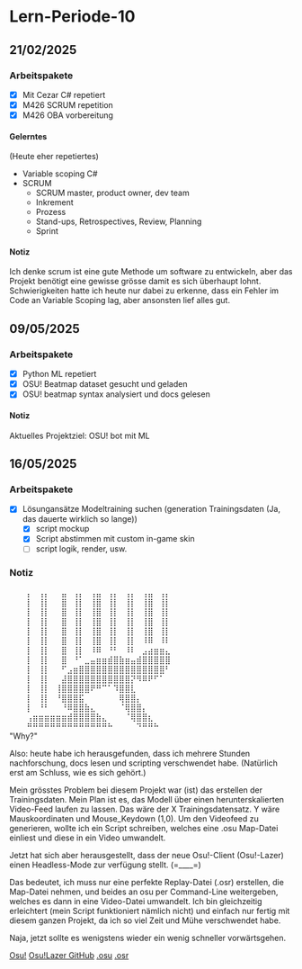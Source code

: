 # Lern-Periode-10
## 21/02/2025
### Arbeitspakete
- [x] Mit Cezar C# repetiert
- [x] M426 SCRUM repetition
- [x] M426 OBA vorbereitung

#### Gelerntes
(Heute eher repetiertes)
- Variable scoping C#
- SCRUM
  - SCRUM master, product owner, dev team
  - Inkrement
  - Prozess
  - Stand-ups, Retrospectives, Review, Planning
  - Sprint

#### Notiz
Ich denke scrum ist eine gute Methode um software zu entwickeln, aber das Projekt benötigt eine gewisse grösse damit es sich überhaupt lohnt. Schwierigkeiten hatte ich heute nur dabei zu erkenne, dass ein Fehler im Code an Variable Scoping lag, aber ansonsten lief alles gut.

## 09/05/2025
### Arbeitspakete
- [x] Python ML repetiert
- [x] OSU! Beatmap dataset gesucht und geladen
- [x] OSU! beatmap syntax analysiert und docs gelesen

#### Notiz
Aktuelles Projektziel: OSU! bot mit ML

## 16/05/2025
### Arbeitspakete
- [x] Lösungansätze Modeltraining suchen (generation Trainingsdaten (Ja, das dauerte wirklich so lange))
  - [x] script mockup
  - [x] Script abstimmen mit custom in-game skin
  - [ ] script logik, render, usw.

### Notiz
⠀⠀⠀⡄⠀⢠⡄⠀⠀⣤⠀⢠⡄⠀⢠⣤⠀⢠⡄⠀⢠⡄⠀⢠⣤⠀⢠⡄⠀⠀<br>
⠀⠀⠀⡇⠀⢸⡇⠀⠀⣿⠀⢸⡇⠀⢸⣿⠀⢸⡇⠀⢸⡇⠀⢸⣿⠀⢸⡇⠀⠀<br>
⠀⠀⠀⡇⠀⢸⡇⠀⠀⣿⠀⢸⡇⠀⢸⣿⠀⢸⡇⠀⢸⡇⠀⢸⣿⠀⢸⡇⠀⠀<br>
⠀⠀⠀⡇⠀⢸⡇⠀⠀⣿⠀⢸⡇⠀⢸⣿⠀⢸⡇⠀⢸⡇⠀⢸⣿⠀⢸⡇⠀⠀<br>
⠀⠀⠀⡇⠀⢸⡇⠀⠀⣿⠀⢸⡇⠀⢸⣿⠀⢸⡇⠀⢸⡇⠀⢸⣿⠀⢸⡇⠀⠀<br>
⠀⠀⠀⡇⠀⢸⡇⠀⠀⣿⠀⢸⡇⠀⢸⣿⠀⢸⡇⠀⢸⡇⠀⠸⠿⠀⠸⠇⠀⠀<br>
⠀⠀⠀⡇⠀⢸⡇⠀⠀⣿⠀⢸⡇⠀⠸⠿⠀⠘⠃⠀⠸⠇⠀⣠⣴⣶⣶⣄⠀⠀<br>
⠀⠀⠀⡇⠀⢸⡇⠀⠀⣿⠀⠘⠁⣀⣤⣶⣶⣾⣿⣷⣶⣤⣾⣿⣿⣿⣿⣿⠀⠀<br>
⠀⠀⠀⡇⠀⢸⡇⠀⠀⠋⣠⣶⣿⣿⣿⣿⣿⣿⣿⣿⣿⣿⣿⣿⣿⣿⣿⠃⠀⠀<br>
⠀⠀⠀⡇⠀⢸⡇⠀⠀⣼⣿⣿⣿⣿⣿⣿⣿⣿⣿⣿⣿⡝⠻⠿⠟⠋⠁⠀⠀⠀<br>
⠀⠀⠀⡇⠀⢸⡇⠀⢸⣿⣿⣿⣿⣿⠟⠛⠉⠁⠹⣿⣿⣇⠀⠀⠀⠀⠀⠀⠀⠀<br>
⠀⠀⠀⡇⠀⢸⡇⠀⠘⣿⣿⣿⣯⠀⠀⠀⠀⠀⠀⢿⣿⣿⡄⠀⠀⠀⠀⠀⠀⠀<br>
⠀⠀⠀⡇⠀⠘⠃⠀⠀⠘⠿⣿⣿⣷⣄⠀⠀⠀⠀⠈⢿⣿⣿⡄⠀⠀⠀⠀⠀⠀<br>
⠀⠀⠀⢠⣶⣶⣶⣶⣶⣶⣾⣿⣿⣿⣿⣷⣄⠀⠀⠀⠈⢿⣿⣿⣆⠀⠀⠀⠀⠀<br>
⠀⠀⠀⠛⠛⠛⠛⠛⠛⠛⠛⠛⠛⠛⠛⠛⠛⠓⠀⠀⠀⠀⠙⠛⠛⠓<br>
"Why?"

Also: heute habe ich herausgefunden, dass ich mehrere Stunden nachforschung, docs lesen und scripting verschwendet habe. (Natürlich erst am Schluss, wie es sich gehört.)

Mein grösstes Problem bei diesem Projekt war (ist) das erstellen der Trainingsdaten. Mein Plan ist es, das Modell über einen herunterskalierten Video-Feed laufen zu lassen. Das wäre der X Trainingsdatensatz. Y wäre Mauskoordinaten und Mouse_Keydown (1,0). Um den Videofeed zu generieren, wollte ich ein Script schreiben, welches eine .osu Map-Datei einliest und diese in ein Video umwandelt.

Jetzt hat sich aber herausgestellt, dass der neue Osu!-Client (Osu!-Lazer) einen Headless-Mode zur verfügung stellt. (=____=)

Das bedeutet, ich muss nur eine perfekte Replay-Datei (.osr) erstellen, die Map-Datei nehmen, und beides an osu per Command-Line weitergeben, welches es dann in eine Video-Datei umwandelt.
Ich bin gleichzeitig erleichtert (mein Script funktioniert nämlich nicht) und einfach nur fertig mit diesem ganzen Projekt, da ich so viel Zeit und Mühe verschwendet habe.

Naja, jetzt sollte es wenigstens wieder ein wenig schneller vorwärtsgehen.

[Osu!](https://osu.ppy.sh/)
[Osu!Lazer GitHub](https://github.com/ppy/osu)
[.osu](https://osu.ppy.sh/wiki/en/Client/File_formats/osu_%28file_format%29)
[.osr](https://osu.ppy.sh/wiki/en/Client/File_formats/osr_%28file_format%29)
